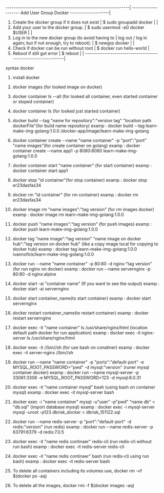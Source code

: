 ---------------------------------------------------------------|
-------------------- Add User Group Docker --------------------|
1. Create the docker group if it does not exist                |
$ sudo groupadd docker                                         |
                                                               |
2. Add your user to the docker group.                          |
$ sudo usermod -aG docker $USER                                |
                                                               |
3. Log in to the new docker group (to avoid having to          |
log out / log in again; but if not enough, try to reboot):     |
$ newgrp docker                                                |
                                                               |
4. Check if docker can be run without root                     |
$ docker run hello-world                                       |
5. Reboot if still got error                                   |
$ reboot                                                       |
                                                               |
---------------------------------------------------------------|

syntax docker

1. install docker

2. docker images (for looked image on docker)

3. docker container ls --all (for looked all container, even started container or stoped container)

4. docker container ls (for looked just started container)

5. docker build --tag "name for repository":"version tag" "location path dockerFile"(for build name repository)
   examp : docker build --tag learn-make-img-golang:1.0.0 /docker-app/image/learn-make-img-golang

6. docker container create --name "name container" -p "port":"port" "name images"(for create container on golang)
examp : docker container create --name app1 -p 8080:8080 learn-make-img-golang:1.0.0

7. docker container start "name container" (for start container)
examp : docker container start app1

8. docker stop "id container"(for stop container)
examp : docker stop er23dasfas34

9. docker rm "id container" (for rm container)
examp : docker rm er23dasfas34

10. docker image rm "name images":"tag version" (for rm images docker)
examp : docker image rm learn-make-img-golang:1.0.0 

11. docker push "name images":"tag version" (for push images)
examp : docker push learn-make-img-golang:1.0.0 

12. docker tag "name image":"tag version" "name image on docker hub":"tag version on docker hub" (like a copy image local for copying to docker hub)
examp : docker tag learn-make-img-golang:1.0.0 ivannofick/learn-make-img-golang:1.0.0

13. docker run --name "name container" -p 80:80 -d nginx:"tag version" (for run nginx on docker)
examp : docker run --name servernginx -p 80:80 -d nginx:alpine

14. docker start -ai "container name" (If you want to see the output)
examp : docker start -ai servernginx

15. docker start container_name(to start container)
examp : docker start servernginx

16. docker restart container_name(to restart container)
examp : docker restart servernginx

17. docker exec -it "name container" ls /usr/share/nginx/html (location default path docker for run application)
examp : docker exec -it nginx-server ls /usr/share/nginx/html

18. docker exec -it <container-id> //bin//sh (for use bash on conatiner)
examp : docker exec -it server-nginx //bin//sh

19. docker run --name "name container" -p "ports":"default-port" -e MYSQL_ROOT_PASSWORD="pwd" -d mysql:"version"  (runer mysql container docker)
examp : docker run --name mysql-server -p 33061:3306 -e MYSQL_ROOT_PASSWORD=123 -d mysql:8.0.31

20. docker exec -it "name container mysql" bash (using bash on container mysql)
examp : docker exec -it mysql-server bash

21. docker exec -i "name container" mysql -u"user" -p"pwd" "name db" < "db.sql" (import database mysql)
examp : docker exec -i mysql-server mysql -uroot -p123 dbrisk_docker < dbrisk_151122.sql

22. docker run --name redis-server -p "port":"default-port" -d redis:"version" (run redis)
   examp : docker run --name redis-server -p 63791:6379 -d redis:7.0.5

23. docker exec -it "name redis continaer" redis-cli (run redis-cli without run bash)
   examp : docker exec -it redis-server redis-cli
   
24. docker exec -it "name redis continaer" bash (run redis-cli using run bash)
   examp : docker exec -it redis-server bash

25. To delete all containers including its volumes use,
          docker rm -vf $(docker ps -aq)
26. To delete all the images,
          docker rmi -f $(docker images -aq)
